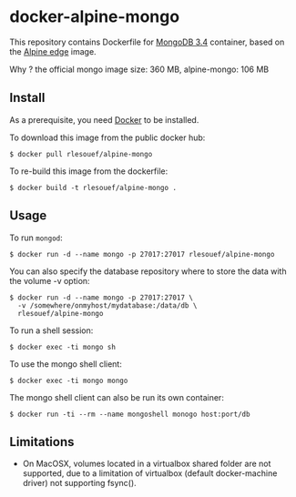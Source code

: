 # docker-alpine-mongo

This repository contains Dockerfile for [MongoDB 3.4](https://www.mongodb.org)
container, based on the [Alpine edge](https://hub.docker.com/_/alpine/) image.

Why ? the official mongo image size: 360 MB, alpine-mongo: 106 MB

## Install

As a prerequisite, you need [Docker](https://docker.com) to be installed.

To download this image from the public docker hub:

	$ docker pull rlesouef/alpine-mongo

To re-build this image from the dockerfile:

	$ docker build -t rlesouef/alpine-mongo .

## Usage

To run `mongod`:

	$ docker run -d --name mongo -p 27017:27017 rlesouef/alpine-mongo

You can also specify the database repository where to store the data
with the volume -v option:

    $ docker run -d --name mongo -p 27017:27017 \
	  -v /somewhere/onmyhost/mydatabase:/data/db \
	  rlesouef/alpine-mongo

To run a shell session:

    $ docker exec -ti mongo sh

To use the mongo shell client:

	$ docker exec -ti mongo mongo

The mongo shell client can also be run its own container: 

	$ docker run -ti --rm --name mongoshell monogo host:port/db

## Limitations

- On MacOSX, volumes located in a virtualbox shared folder are not
  supported, due to a limitation of virtualbox (default docker-machine
  driver) not supporting fsync().
